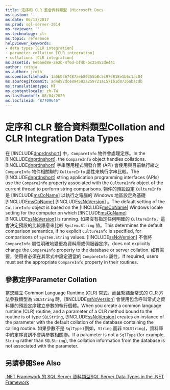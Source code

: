 ```yaml
---
title: 定序和 CLR 整合資料類型 |Microsoft Docs
ms.custom: ''
ms.date: 06/13/2017
ms.prod: sql-server-2014
ms.reviewer: ''
ms.technology: clr
ms.topic: reference
helpviewer_keywords:
- data types [CLR integration]
- parameter collation [CLR integration]
- collations [CLR integration]
ms.assetid: 6ebaed8e-2e2b-4f6d-bf4b-bc25452de441
author: rothja
ms.author: jroth
ms.openlocfilehash: 1a5b0367487aeb80355b8c5c976818e1b6c1ac04
ms.sourcegitcommit: ad4d92dce894592a259721a1571b1d8736abacdb
ms.translationtype: MT
ms.contentlocale: zh-TW
ms.lasthandoff: 08/04/2020
ms.locfileid: "87709646"
---
```

# <a name="collation-and-clr-integration-data-types"></a><span data-ttu-id="4f140-102">定序和 CLR 整合資料類型</span><span class="sxs-lookup"><span data-stu-id="4f140-102">Collation and CLR Integration Data Types</span></span>
  <span data-ttu-id="4f140-103">在 [!INCLUDE[dnprdnshort](../../includes/dnprdnshort-md.md)] 中，`CompareInfo` 物件會處理定序。</span><span class="sxs-lookup"><span data-stu-id="4f140-103">In the [!INCLUDE[dnprdnshort](../../includes/dnprdnshort-md.md)], the `CompareInfo` object handles collations.</span></span> <span data-ttu-id="4f140-104">[!INCLUDE[dnprdnshort](../../includes/dnprdnshort-md.md)] 字串應用程式開發介面 (API) 會使用與目前執行緒之 `CompareInfo` 物件相關聯的 `CultureInfo` 屬性來執行字串比較。</span><span class="sxs-lookup"><span data-stu-id="4f140-104">The [!INCLUDE[dnprdnshort](../../includes/dnprdnshort-md.md)] string application programming interfaces (APIs) use the `CompareInfo` property associated with the `CultureInfo` object of the current thread to perform string comparisons.</span></span> <span data-ttu-id="4f140-105">物件的預設設定 `CultureInfo` 是 [!INCLUDE[msCoName](../../includes/msconame-md.md)] 以執行之電腦的 Windows 地區設定為基礎 [!INCLUDE[msCoName](../../includes/msconame-md.md)] [!INCLUDE[ssNoVersion](../../includes/ssnoversion-md.md)] 。</span><span class="sxs-lookup"><span data-stu-id="4f140-105">The default setting of the `CultureInfo` object is based on the [!INCLUDE[msCoName](../../includes/msconame-md.md)] Windows locale setting for the computer on which [!INCLUDE[msCoName](../../includes/msconame-md.md)] [!INCLUDE[ssNoVersion](../../includes/ssnoversion-md.md)] is running.</span></span> <span data-ttu-id="4f140-106">如果沒有指定任何明確的 `CultureInfo`，這會決定預設的比較語意來比較 `System.String` 值。</span><span class="sxs-lookup"><span data-stu-id="4f140-106">This determines the default comparison semantics, if no explicit `CultureInfo` is specified, for comparisons of `System.String` values.</span></span> [!INCLUDE[ssNoVersion](../../includes/ssnoversion-md.md)] <span data-ttu-id="4f140-107">不會將 `CompareInfo` 屬性明確地變更為資料庫或伺服器定序。</span><span class="sxs-lookup"><span data-stu-id="4f140-107">does not explicitly change the `CompareInfo` property to the database or server collation.</span></span> <span data-ttu-id="4f140-108">如有需要，使用者必須在其常式中設定適當的 `CompareInfo` 屬性。</span><span class="sxs-lookup"><span data-stu-id="4f140-108">If required, users must set the appropriate `CompareInfo` property in their routines.</span></span>  
  
## <a name="parameter-collation"></a><span data-ttu-id="4f140-109">參數定序</span><span class="sxs-lookup"><span data-stu-id="4f140-109">Parameter Collation</span></span>  
 <span data-ttu-id="4f140-110">當您建立 Common Language Runtime (CLR) 常式，而且繫結至常式的 CLR 方法參數類型為 `SQLString` 時，[!INCLUDE[ssNoVersion](../../includes/ssnoversion-md.md)] 會使用包含呼叫常式之資料庫的預設定序建立參數的執行個體。</span><span class="sxs-lookup"><span data-stu-id="4f140-110">When you create a common language runtime (CLR) routine, and a parameter of a CLR method bound to the routine is of type `SQLString`, [!INCLUDE[ssNoVersion](../../includes/ssnoversion-md.md)] creates an instance of the parameter with the default collation of the database containing the calling routine.</span></span> <span data-ttu-id="4f140-111">如果參數不是 `SqlType` (例如，`String` 而非 `SQLString`)，資料庫中的定序資訊不會與參數相關聯。</span><span class="sxs-lookup"><span data-stu-id="4f140-111">If a parameter is not a `SqlType` (for example, `String` rather than `SQLString`), the collation information from the database is not associated with the parameter.</span></span>  
  
## <a name="see-also"></a><span data-ttu-id="4f140-112">另請參閱</span><span class="sxs-lookup"><span data-stu-id="4f140-112">See Also</span></span>  
 [<span data-ttu-id="4f140-113">.NET Framework 的 SQL Server 資料類型</span><span class="sxs-lookup"><span data-stu-id="4f140-113">SQL Server Data Types in the .NET Framework</span></span>](sql-server-data-types-in-the-net-framework.md)  
  
  
